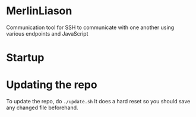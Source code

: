 # MerlinLiason
Communication tool for SSH to communicate with one another using various endpoints and JavaScript

# Startup

# Updating the repo

To update the repo, do `./update.sh`
It does a hard reset so you should save any changed file beforehand.